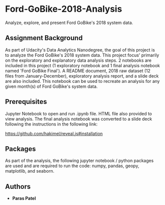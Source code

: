 # Ford-GoBike-2018-Analysis
Analyze, explore, and present Ford GoBike's 2018 system data.

## Assignment Background

As part of Udacity's Data Analytics Nanodegree, the goal of this project is to analyze the Ford GoBike's 2018 system data. This project focus' primarily on the exploratory and explanatory data analysis steps. 2 notebooks are included in this project (1 exploratory notebook and 1 final analysis notebook named 'Ford GoBike Final'). A README document, 2018 raw dataset (12 files from January-December), exploratory analysis report, and a slide deck are also included. This notebook can be used to recreate an analysis for any given month(s) of Ford GoBike's system data.

## Prerequisites 

Jupyter Notebook to open and run .ipynb file. HTML file also provided to view analysis. The final analysis notebook was converted to a slide deck following the instructions in the following link:

https://github.com/hakimel/reveal.js#installation

## Packages

As part of the analysis, the following jupyter notebook / python packages are used and are required to run the code: numpy, pandas, geopy, matplotlib, and seaborn.

## Authors

* **Paras Patel**
